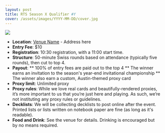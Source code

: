 ```yaml
---
layout: post
title: RTS Season X Qualifier #Y
cover: /assets/images/YYYY-MM-DD/cover.jpg
---
```


![](/assets/images/YYYY-MM-DD/poster.jpg)

* **Location**: [Venue Name](https://linktovenue.com/) - Address here
* **Entry Fee**: $10
* **Registration**: 10:30 registration, with a 11:00 start time.
* **Structure**: 50-minute Swiss rounds based on attendance (typically five rounds), then cut
  to top 4.
* **Payout**:
** 100% of entry fees are paid out to the top 4
** The winner earns an invitation to the season's year-end invitational championship
** The winner also earn a custom, Austin-themed proxy card
* **Proxy limit**: Unlimited proxy
* **Proxy rules**: While we love real cards and beautifully-rendered proxies, it’s more important
  to us that you’re just here and playing. As such, we’re not instituting any proxy rules or
  guidelines.
* **Decklists**: We will be collecting decklists to post online after the event. Printed
  lists or lists written on notebook paper are fine (as long as it's readable).
* **Food and Drink**: See the venue for details. Drinking is encouraged but by no means required.


